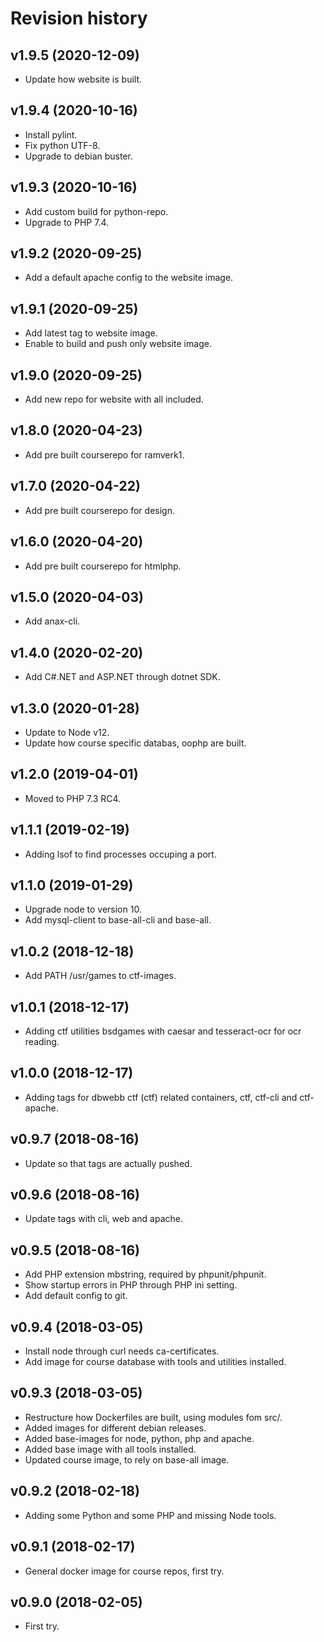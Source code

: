 Revision history
====================



v1.9.5 (2020-12-09)
--------------------

* Update how website is built.



v1.9.4 (2020-10-16)
--------------------

* Install pylint.
* Fix python UTF-8.
* Upgrade to debian buster.



v1.9.3 (2020-10-16)
--------------------

* Add custom build for python-repo.
* Upgrade to PHP 7.4.



v1.9.2 (2020-09-25)
--------------------

* Add a default apache config to the website image.



v1.9.1 (2020-09-25)
--------------------

* Add latest tag to website image.
* Enable to build and push only website image.



v1.9.0 (2020-09-25)
--------------------

* Add new repo for website with all included.



v1.8.0 (2020-04-23)
--------------------

* Add pre built courserepo for ramverk1.



v1.7.0 (2020-04-22)
--------------------

* Add pre built courserepo for design.



v1.6.0 (2020-04-20)
--------------------

* Add pre built courserepo for htmlphp.



v1.5.0 (2020-04-03)
--------------------

* Add anax-cli.



v1.4.0 (2020-02-20)
--------------------

* Add C#.NET and ASP.NET through dotnet SDK.



v1.3.0 (2020-01-28)
--------------------

* Update to Node v12.
* Update how course specific databas, oophp are built.



v1.2.0 (2019-04-01)
--------------------

* Moved to PHP 7.3 RC4.



v1.1.1 (2019-02-19)
--------------------

* Adding lsof to find processes occuping a port.



v1.1.0 (2019-01-29)
--------------------

* Upgrade node to version 10.
* Add mysql-client to base-all-cli and base-all.



v1.0.2 (2018-12-18)
--------------------

* Add PATH /usr/games to ctf-images.



v1.0.1 (2018-12-17)
--------------------

* Adding ctf utilities bsdgames with caesar and tesseract-ocr for ocr reading.



v1.0.0 (2018-12-17)
--------------------

* Adding tags for dbwebb ctf (ctf) related containers, ctf, ctf-cli and ctf-apache.



v0.9.7 (2018-08-16)
--------------------

* Update so that tags are actually pushed.



v0.9.6 (2018-08-16)
--------------------

* Update tags with cli, web and apache.



v0.9.5 (2018-08-16)
--------------------

* Add PHP extension mbstring, required by phpunit/phpunit.
* Show startup errors in PHP through PHP ini setting.
* Add default config to git.



v0.9.4 (2018-03-05)
--------------------

* Install node through curl needs ca-certificates.
* Add image for course database with tools and utilities installed.



v0.9.3 (2018-03-05)
--------------------

* Restructure how Dockerfiles are built, using modules fom src/.
* Added images for different debian releases.
* Added base-images for node, python, php and apache.
* Added base image with all tools installed.
* Updated course image, to rely on base-all image.



v0.9.2 (2018-02-18)
--------------------

* Adding some Python and some PHP and missing Node tools.



v0.9.1 (2018-02-17)
--------------------

* General docker image for course repos, first try.



v0.9.0 (2018-02-05)
--------------------

* First try.
